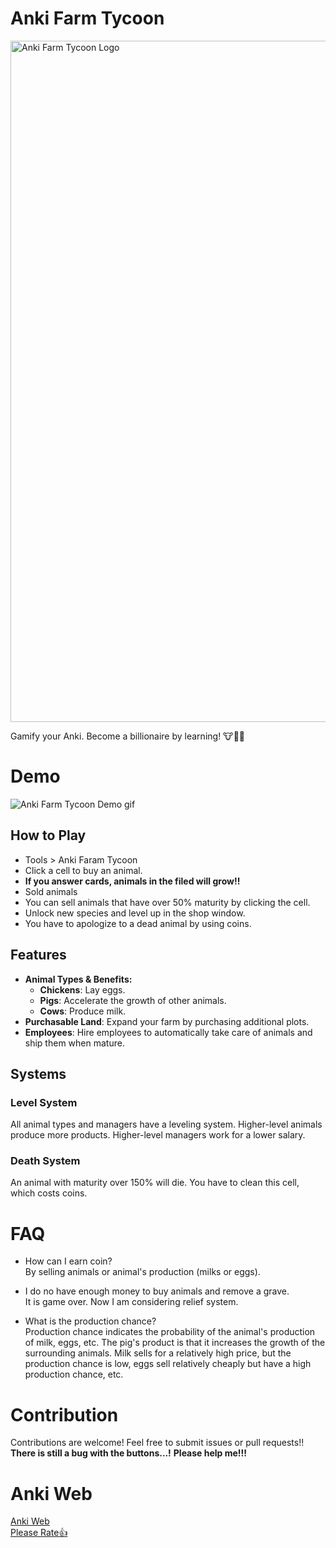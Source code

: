 # Anki Farm Tycoon
<img width="1090" alt="Anki Farm Tycoon Logo" src="https://github.com/user-attachments/assets/479565f4-5544-4d39-990b-680020d5b24e" />

Gamify your Anki. Become a billionaire by learning! 🐮🐔🐷

# Demo
![Anki Farm Tycoon Demo gif](https://github.com/user-attachments/assets/7abf4abd-638f-4e9a-bd7c-4b4b76b58e9f)



## How to Play
- Tools > Anki Faram Tycoon
- Click a cell to buy an animal.
- **If you answer cards, animals in the filed will grow!!**
- Sold animals
- You can sell animals that have over 50% maturity by clicking the cell.
- Unlock new species and level up in the shop window.
- You have to apologize to a dead animal by using coins.

## Features
- **Animal Types & Benefits:**
  - **Chickens**: Lay eggs.
  - **Pigs**: Accelerate the growth of other animals.
  - **Cows**: Produce milk.
- **Purchasable Land**: Expand your farm by purchasing additional plots.
- **Employees**: Hire employees to automatically take care of animals and ship them when mature.

## Systems
### Level System
All animal types and managers have a leveling system. 
Higher-level animals produce more products. 
Higher-level managers work for a lower salary.

### Death System
An animal with maturity over 150% will die. You have to clean this cell, which costs coins.


# FAQ
- How can I earn coin?\
  By selling animals or animal's production (milks or eggs).

- I do no have enough money to buy animals and remove a grave.\
  It is game over. Now I am considering relief system.
  
- What is the production chance?\
Production chance indicates the probability of the animal's production of milk, eggs, etc. The pig's product is that it increases the growth of the surrounding animals.
Milk sells for a relatively high price, but the production chance is low, eggs sell relatively cheaply but have a high production chance, etc.


# Contribution
Contributions are welcome! Feel free to submit issues or pull requests!!
**There is still a bug with the buttons...!**
**Please help me!!!**

# Anki Web
[Anki Web](https://ankiweb.net/shared/info/20342773?cb=1739161568107)\
[Please Rate👍](https://ankiweb.net/shared/review/20342773)
